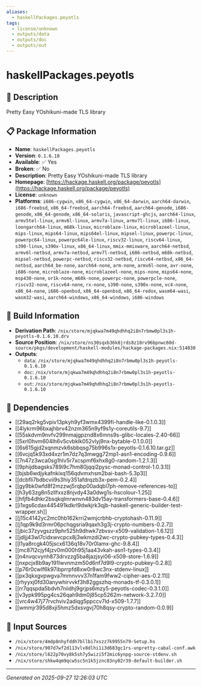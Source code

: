 ```yaml
---
aliases:
  - haskellPackages.peyotls
tags:
  - license/unknown
  - outputs/data
  - outputs/doc
  - outputs/out
---
```


# haskellPackages.peyotls

## 📝 Description

Pretty Easy YOshikuni-made TLS library

## 📋 Package Information

- **Name**: `haskellPackages.peyotls`
- **Version**: `0.1.6.10`
- **Available**: ✅ Yes
- **Broken**: ✅ No
- **Description**: Pretty Easy YOshikuni-made TLS library
- **Homepage**: [https://hackage.haskell.org/package/peyotls](https://hackage.haskell.org/package/peyotls)
- **License**: `unknown`
- **Platforms**: `i686-cygwin`, `x86_64-cygwin`, `x86_64-darwin`, `aarch64-darwin`, `i686-freebsd`, `x86_64-freebsd`, `aarch64-freebsd`, `aarch64-genode`, `i686-genode`, `x86_64-genode`, `x86_64-solaris`, `javascript-ghcjs`, `aarch64-linux`, `armv5tel-linux`, `armv6l-linux`, `armv7a-linux`, `armv7l-linux`, `i686-linux`, `loongarch64-linux`, `m68k-linux`, `microblaze-linux`, `microblazeel-linux`, `mips-linux`, `mips64-linux`, `mips64el-linux`, `mipsel-linux`, `powerpc-linux`, `powerpc64-linux`, `powerpc64le-linux`, `riscv32-linux`, `riscv64-linux`, `s390-linux`, `s390x-linux`, `x86_64-linux`, `mmix-mmixware`, `aarch64-netbsd`, `armv6l-netbsd`, `armv7a-netbsd`, `armv7l-netbsd`, `i686-netbsd`, `m68k-netbsd`, `mipsel-netbsd`, `powerpc-netbsd`, `riscv32-netbsd`, `riscv64-netbsd`, `x86_64-netbsd`, `aarch64_be-none`, `aarch64-none`, `arm-none`, `armv6l-none`, `avr-none`, `i686-none`, `microblaze-none`, `microblazeel-none`, `mips-none`, `mips64-none`, `msp430-none`, `or1k-none`, `m68k-none`, `powerpc-none`, `powerpcle-none`, `riscv32-none`, `riscv64-none`, `rx-none`, `s390-none`, `s390x-none`, `vc4-none`, `x86_64-none`, `i686-openbsd`, `x86_64-openbsd`, `x86_64-redox`, `wasm64-wasi`, `wasm32-wasi`, `aarch64-windows`, `x86_64-windows`, `i686-windows`

## 🔧 Build Information

- **Derivation Path**: `/nix/store/mjqkwa7m49qhdhhq2i8n7rbmw0pl3s1h-peyotls-0.1.6.10.drv`
- **Source Position**: `/nix/store/ns30sqxb36k8jrds8z18rv96bpnwc60d-source/pkgs/development/haskell-modules/hackage-packages.nix:514830`
- **Outputs**:
  - `data`:  `/nix/store/mjqkwa7m49qhdhhq2i8n7rbmw0pl3s1h-peyotls-0.1.6.10`
  - `doc`:  `/nix/store/mjqkwa7m49qhdhhq2i8n7rbmw0pl3s1h-peyotls-0.1.6.10`
  - `out`:  `/nix/store/mjqkwa7m49qhdhhq2i8n7rbmw0pl3s1h-peyotls-0.1.6.10`

## 🔗 Dependencies

- [[29aq2rkg5vpiv13pkyh9yf3wmx4399fi-handle-like-0.1.0.3]]
- [[4lykrm96bxajhbrv42nzm365n9yf9s1y-coreutils-9.7]]
- [[55skdvm9nvfv299nmajgpznd8x6mns9s-glibc-locales-2.40-66]]
- [[5xrl0hvm604lh6v5cvbklk052vlyj9nx-bytable-0.1.0.0]]
- [[6s615gjd2xqnmzvk6sbbqsg75b996s1x-peyotls-0.1.6.10.tar.gz]]
- [[6vcjq5k93xd4xzr1m7dz7q3mwgg72mp1-asn1-encoding-0.9.6]]
- [[7n47z3wca0sg1hlv5r7xcspmf6xhx8g0-random-1.2.1.3]]
- [[9phijdbagsks789i9c7hm80jqqi2pysc-monad-control-1.0.3.1]]
- [[bjsb6wdjykafnkixq156qdvmxhsm2bai-bash-5.3p3]]
- [[dcbfli7bdbcvii9s3hiy351afdrqzb3x-pem-0.2.4]]
- [[gy9bk0wfd8f2mzzwj5rqbp00adqbl7ph-remove-references-to]]
- [[h3y63zg8n5zllfxxz8njvdy43a0dwg1s-hscolour-1.25]]
- [[hfjfb4dhkr2bsqkqlmrwnvn483dv15ay-transformers-base-0.4.6]]
- [[i1xgs6cdax445491kdkrl9dwkjrk3qjb-haskell-generic-builder-test-wrapper.sh]]
- [[j15c4142yc2mc0hb162krri2wmjcrbhb-cryptohash-0.11.9]]
- [[j1qp9k9d3rmr06pchqgsria9qaxh3g3j-crypto-numbers-0.2.7]]
- [[jbic37zyvgszz9phr525h9dhwk7zbvsv-x509-validation-1.6.12]]
- [[jdljj43wl7cidxwvcpcx8j3wkmzdi2wc-crypto-pubkey-types-0.4.3]]
- [[l1ya8rcgk405jscx6136q18v70r0lamx-ghc-9.8.4]]
- [[mc87l2cjyf4jzv0m000h95j1aa43vkah-asn1-types-0.3.4]]
- [[n4nvqcvynh873drvzzg5ba8jazjsyi06-x509-store-1.6.9]]
- [[nxpcjx8b9ay191lwvnmzm50d6nf7d9l9-crypto-pubkey-0.2.8]]
- [[p76r0cwlf6k97ibprrpfd8xw0r8wc3nx-stdenv-linux]]
- [[px3qkxgvpwgva7mmnvvv37n1fam9fww2-cipher-aes-0.2.11]]
- [[rhyyxj0fd30anywhirvvkf3h82ggszhq-monads-tf-0.3.0.1]]
- [[rr7qqspda5bdvh7niidhj9grjps6mzy5-peyotls-codec-0.3.1.0]]
- [[v3ypk995pg4cs26qah9dm0j85cp5262m-network-3.2.7.0]]
- [[vrc4w47j77rvchviv2adiqg5ppccv7ld-x509-1.7.7]]
- [[wmmjr395d8xji5hmz5dxsvgvj70h8qsy-crypto-random-0.0.9]]

## 📁 Input Sources

- `/nix/store/4mdp8nhyfddh7bllbi7xszz7k9955n79-Setup.hs`
- `/nix/store/907d7wf2d113vlv8dlhi1i3d683gc1rs-unpretty-cabal-conf.awk`
- `/nix/store/l622p70vy8k5sh7y5wizi5f2mic6ynpg-source-stdenv.sh`
- `/nix/store/shkw4qm9qcw5sc5n1k5jznc83ny02r39-default-builder.sh`

---
*Generated on 2025-09-27 12:26:03 UTC*
